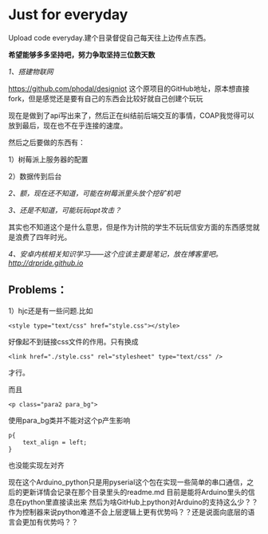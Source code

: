 # Just for everyday
Upload code everyday.建个目录督促自己每天往上边传点东西。

**希望能够多多坚持吧，努力争取坚持三位数天数**


_1、搭建物联网_

  https://github.com/phodal/designiot
  这个原项目的GitHub地址，原本想直接fork，但是感觉还是要有自己的东西会比较好就自己创建个玩玩

现在是做到了api写出来了，然后正在纠结前后端交互的事情，COAP我觉得可以放到最后，现在也不在乎连接的速度。

然后之后要做的东西有：

1）树莓派上服务器的配置

2）数据传到后台


_2、额，现在还不知道，可能在树莓派里头放个挖矿机吧_

_3、还是不知道，可能玩玩apt攻击？_

其实也不知道这个是什么意思，但是作为计院的学生不玩玩信安方面的东西感觉就是浪费了四年时光。

_4、安卓内核相关知识学习——这个应该主要是笔记，放在博客里吧。 http://drpride.github.io_





## Problems：

1）hjc还是有一些问题.比如

```
<style type="text/css" href="style.css"></style>
```

好像起不到链接css文件的作用。只有换成

```
<link href="./style.css" rel="stylesheet" type="text/css" />
```

才行。

而且

```
<p class="para2 para_bg">
```

使用para_bg类并不能对这个p产生影响

```
p{
    text_align = left;
}
```

也没能实现左对齐




现在这个Arduino_python只是用pyserial这个包在实现一些简单的串口通信，之后的更新详情会记录在那个目录里头的readme.md
目前是能将Arduino里头的信息在python里直接读出来
然后为啥GitHub上python对Arduino的支持这么少？？作为控制器来说python难道不会上层逻辑上更有优势吗？？还是说面向底层的语言会更加有优势吗？？
